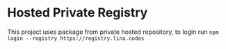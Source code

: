 # Hosted Private Registry

This project uses package from private hosted repository, to login run `npm login --registry https://registry.lina.codes`
